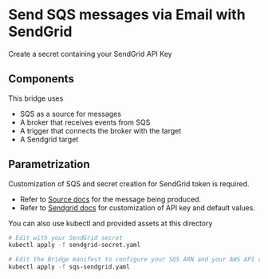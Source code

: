 # Send SQS messages via Email with SendGrid

Create a secret containing your SendGrid API Key

## Components

This bridge uses

- SQS as a source for messages
- A broker that receives events from SQS
- A trigger that connects the broker with the target
- A Sendgrid target

## Parametrization

Customization of SQS and secret creation for SendGrid token is required.

- Refer to [Source docs](../../docs/sources/aws.md) for the message being produced.
- Refer to [Sendgrid docs](../../docs/targets/sendgrid.md) for customization of API key and default values.

You can also use kubectl and provided assets at this directory

```sh
# Edit with your SendGrid secret
kubectl apply -f sendgrid-secret.yaml

# Edit the Bridge manifest to configure your SQS ARN and your AWS API credentials secret
kubectl apply -f sqs-sendgrid.yaml
```
